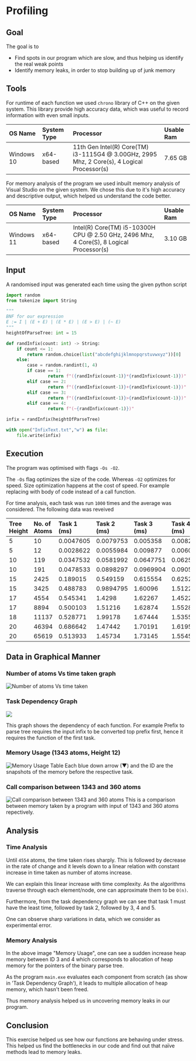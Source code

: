 # Profiling
## Goal
The goal is to
- Find spots in our program which are slow, and thus helping us identify the real weak points
- Identify memory leaks, in order to stop building up of junk memory
## Tools
For runtime of each function we used `chrono` library of C++ on the given system. This library provide high accuracy data, which was useful to record information with even small inputs.

|OS Name|System Type|Processor|Usable Ram|
|:----|:----|:----|:----|
|Windows 10|x64-based|11th Gen Intel(R) Core(TM) i3-1115G4 @ 3.00GHz, 2995 Mhz, 2 Core(s), 4 Logical Processor(s)|7.65 GB|

For memory analysis of the program we used inbuilt memory analysis of Visual Studio on the given system. We chose this due to it's high accuracy and descriptive output, which helped us understand the code better.

|OS Name|System Type|Processor|Usable Ram|
|:----|:----|:----|:----|
|Windows 11|x64-based|Intel(R) Core(TM) i5-10300H CPU @ 2.50 GHz, 2496 Mhz, 4 Core(S), 8 Logical Processor(s)|3.10 GB|

## Input
A randomised input was generated each time using the given python script

```python
import random
from tokenize import String

"""
BNF for our expression
E := I | (E + E) | (E * E) | (E > E) | (~ E)
"""
heightOfParseTree: int = 15

def randInfix(count: int) -> String:
    if count <= 1:
        return random.choice(list("abcdefghijklmnopqrstuvwxyz"))[0]
    else:
        case = random.randint(1, 4)
        if case == 1:
                return f"({randInfix(count-1)}*{randInfix(count-1)})"
        elif case == 2:
                return f"({randInfix(count-1)}+{randInfix(count-1)})"
        elif case == 3:
                return f"({randInfix(count-1)}>{randInfix(count-1)})"
        elif case == 4:
                return f"(~{randInfix(count-1)})"

infix = randInfix(heightOfParseTree)

with open("InfixText.txt","w") as file:
    file.write(infix)
```

## Execution
The program was optimised with flags `-Os -O2`.

The `-Os` flag optimizes the size of the code. Whereas `-O2` optimizes for speed. Size optimization happens at the cost of speed. For example replacing with body of code instead of a call function.

For time analysis, each task was run `1000` times and the average was considered.
The following data was reveived
  
|Tree Height|No. of Atoms|Task 1 (ms)|Task 2 (ms)|Task 3 (ms)|Task 4 (ms)|Task 5 (ms)|  
|:----|:----|:----|:----|:----|:----|:----|  
|5|10|0.0047605|0.0079753|0.005358|0.008284|0.0054994|  
|5|12|0.0028622|0.0055984|0.009877|0.0060635|0.0086048|  
|10|119|0.0347532|0.0581992|0.0647751|0.0625164|0.0591974|  
|10|191|0.0478533|0.0898297|0.0969904|0.090525|0.0993498|  
|15|2425|0.189015|0.549159|0.615554|0.625281|0.609831|  
|15|3425|0.488783|0.9894795|1.60096|1.51223|1.44321|  
|17|4554|0.545341|1.4298|1.62267|1.4522|1.54193|  
|17|8894|0.500103|1.51216|1.62874|1.55287|1.555075|  
|18|11137|0.528771|1.99178|1.67444|1.53555|1.6110075|  
|20|46394|0.686642|1.47442|1.70191|1.61959|1.66694|  
|20|65619|0.513933|1.45734|1.73145|1.55454|1.50251|  

## Data in Graphical Manner
### Number of atoms Vs time taken graph
![Number of atoms Vs time taken](task_vs_time.jpeg)
### Task Dependency Graph
[![](https://mermaid.ink/img/pako:eNp1kV1LwzAUhv9KONdtaLY0WXMh7AsUFETFC1svwnq2FtdmZClslv1303YVBc3VOed93jdfLWxMjqBgZ_WhIPdPWU38mqeMkrt6W56IM-TRoq_eB2mRTuh10mvaHpG8WESvXwkShjdkPrbLdEp_YJ2pT_7mlz2_GNtVyim5xXJXOGK2f22w-m1YpzH1QOMK8qr3Df7jWo8uCKBCW-ky9_duOzEDV2CFGShf5tp-ZJDVF881h1w7XOelMxaUsw0GoBtnns_1ZuwHZlVq_4QVqK3eH_30oGtQLZxAhbMZFUkUSy54nCSCBXAGxSMaC84ZT-Qsmsgp55cAPo3xCYwyKeVUCBnHzBs7h49768VrPPZHehj-rv_CyxdUX4ig?type=png)](https://mermaid.live/edit#pako:eNp1kV1LwzAUhv9KONdtaLY0WXMh7AsUFETFC1svwnq2FtdmZClslv1303YVBc3VOed93jdfLWxMjqBgZ_WhIPdPWU38mqeMkrt6W56IM-TRoq_eB2mRTuh10mvaHpG8WESvXwkShjdkPrbLdEp_YJ2pT_7mlz2_GNtVyim5xXJXOGK2f22w-m1YpzH1QOMK8qr3Df7jWo8uCKBCW-ky9_duOzEDV2CFGShf5tp-ZJDVF881h1w7XOelMxaUsw0GoBtnns_1ZuwHZlVq_4QVqK3eH_30oGtQLZxAhbMZFUkUSy54nCSCBXAGxSMaC84ZT-Qsmsgp55cAPo3xCYwyKeVUCBnHzBs7h49768VrPPZHehj-rv_CyxdUX4ig)

This graph shows the dependency of each function. For example Prefix to parse tree requires the input infix to be converted top prefix first, hence it requires the function of the first task.
### Memory Usage (1343 atoms, Height 12)
![Memory Usage Table](memory_profile_1343.jpeg)
Each blue down arrow (▼) and the ID are the snapshots of the memory before the respective task.
### Call comparison between 1343 and 360 atoms
![Call comparison between 1343 and 360 atoms](call_comparison.jpeg)
This is a comparison between memory taken by a program with input of 1343 and 360 atoms repectively.
## Analysis
### Time Analysis
Until `4554` atoms, the time taken rises sharply. This is followed by decrease in the rate of change and it levels down to a linear relation with constant increase in time taken as number of atoms increase.

We can explain this linear increase with time complexity. As the algorithms traverse through each element/node, one can approximate them to be `O(n)`.

Furthermore, from the task dependency graph we can see that task 1 must have the least time, followed by task 2, followed by 3, 4 and 5.

One can observe sharp variations in data, which we consider as experimental error.
### Memory Analysis
In the above image "Memory Usage", one can see a sudden increase heap memory between ID 3 and 4 which corresponds to allocation of heap memory for the pointers of the binary parse tree.

As the program `main.exe` evaluates each component from scratch (as show in 'Task Dependency Graph'), it leads to multiple allocation of heap memory, which hasn't been freed.

Thus memory analysis helped us in uncovering memory leaks in our program.
## Conclusion
This exercise helped us see how our functions are behaving under stress. This helped us find the bottlenecks in our code and find out that naïve methods lead to memory leaks.


